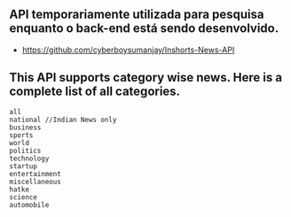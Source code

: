 ## API temporariamente utilizada para pesquisa enquanto o back-end está sendo desenvolvido.
* https://github.com/cyberboysumanjay/Inshorts-News-API

## This API supports category wise news. Here is a complete list of all categories.

    all
    national //Indian News only
    business
    sports
    world
    politics
    technology
    startup
    entertainment
    miscellaneous
    hatke
    science
    automobile
